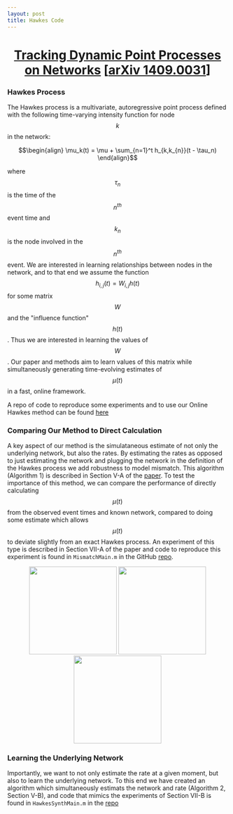 ```yaml
---
layout: post
title: Hawkes Code
---
```



# <center><a href="http://ieeexplore.ieee.org/xpls/abs_all.jsp?arnumber=7469837">Tracking Dynamic Point Processes on Networks</a> [<a href="https://arxiv.org/abs/1409.0031">arXiv 1409.0031</a>]</center>

### Hawkes Process
The Hawkes process is a multivariate, autoregressive point process defined with the following time-varying intensity function for node $$k$$ in the network:

$$\begin{align}
\mu_k(t) = \mu + \sum_{n=1}^t h_{k,k_{n}}(t - \tau_n)
\end{align}$$

where $$\tau_n$$ is the time of the $$n^{th}$$ event time and $$k_n$$ is the node involved in the $$n^{th}$$ event. We are interested in 
learning relationships between nodes in the network, and to that end we assume the function $$h_{i,j}(t) = W_{i,j} h(t)$$ for some matrix $$W$$ and 
the "influence function" $$h(t)$$. Thus we are interested in learning the values of $$W$$. Our paper and methods aim to learn values of this matrix while simultaneously generating time-evolving estimates of $$\mu (t)$$ in a fast, online framework.

A repo of code to reproduce some experiments and to use our Online Hawkes method can be found [here](https://github.com/erichall87/HawkesCode)

### Comparing Our Method to Direct Calculation
A key aspect of our method is the simulataneous estimate of not only the underlying network, but also the rates. 
By estimating the rates as opposed to just estimating the network and plugging the network in the definition of the 
Hawkes process we add robustness to model mismatch. This algorithm (Algorithm 1) is described in Section V-A of the [paper](http://ieeexplore.ieee.org/xpls/abs_all.jsp?arnumber=7469837). To test the importance of this method, we can compare the performance of directly calculating $$\mu(t)$$ from the observed
event times and known network, compared to doing some estimate which allows $$\mu(t)$$ to deviate slightly from an exact Hawkes process. An experiment of this type is described in Section VII-A of the paper and code to reproduce this experiment is found in `MismatchMain.m` in the GitHub [repo](https://github.com/erichall87/HawkesCode).
<center><img src = "{{ site.baseurl }}static/img/Fig1A.png" height = "200">
<img src = " {{site.baseurl }}static/img/Fig1B.png" height = "200">
<img src = " {{site.baseurl }}static/img/Fig1B.png" height = "200"></center>


### Learning the Underlying Network
Importantly, we want to not only estimate the rate at a given moment, but also to learn the underlying network. To this end we have created an algorithm which simultaneously estimats the network and rate (Algorithm 2, Section V-B), and code that mimics the experiments of Section VII-B is found in `HawkesSynthMain.m` in the [repo](https://github.com/erichall87/HawkesCode) 
